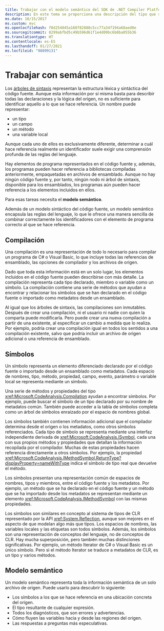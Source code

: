 ```yaml
---
title: Trabajar con el modelo semántico del SDK de .NET Compiler Platform
description: En este tema se proporciona una descripción del tipo que se usa para entender y manipular el modelo semántico del código.
ms.date: 10/15/2017
ms.custom: mvc
ms.openlocfilehash: f0d254045a168f82888c5cc77a34f194a68aed0e
ms.sourcegitcommit: 8299abfbd5c49b596d61f1e4d09bc6b8ba055b36
ms.translationtype: HT
ms.contentlocale: es-ES
ms.lasthandoff: 01/27/2021
ms.locfileid: "98899131"
---
```

# <a name="work-with-semantics"></a>Trabajar con semántica

Los [árboles de sintaxis](work-with-syntax.md) representan la estructura léxica y sintáctica del código fuente. Aunque esta información por sí misma basta para describir todas las declaraciones y la lógica del origen, no es suficiente para identificar aquello a lo que se hace referencia. Un nombre puede representar:

- un tipo
- un campo
- un método
- una variable local

Aunque cada uno de ellos es exclusivamente diferente, determinar a cuál hace referencia realmente un identificador suele exigir una comprensión profunda de las reglas del lenguaje.

Hay elementos de programa representados en el código fuente y, además, los programas pueden hacer referencia a bibliotecas compiladas anteriormente, empaquetadas en archivos de ensamblado. Aunque no hay ningún código fuente y, por tanto, ningún nodo ni árbol de sintaxis, disponible para los ensamblados, los programas aún pueden hacer referencia a los elementos incluidos en ellos.

Para esas tareas necesita el **modelo semántico**.

Además de un modelo sintáctico del código fuente, un modelo semántico encapsula las reglas del lenguaje, lo que le ofrece una manera sencilla de combinar correctamente los identificadores con el elemento de programa correcto al que se hace referencia.

## <a name="compilation"></a>Compilación

Una compilación es una representación de todo lo necesario para compilar un programa de C# o Visual Basic, lo que incluye todas las referencias de ensamblado, las opciones de compilador y los archivos de origen.

Dado que toda esta información está en un solo lugar, los elementos incluidos en el código fuente pueden describirse con más detalle. La compilación representa cada tipo declarado, miembro o variable como un símbolo. La compilación contiene una serie de métodos que ayudan a encontrar y relacionar los símbolos que se han declarado en el código fuente o importado como metadatos desde un ensamblado.

Al igual que los árboles de sintaxis, las compilaciones son inmutables. Después de crear una compilación, ni el usuario ni nadie con quien la comparta puede modificarla. Pero puede crear una nueva compilación a partir de una existente, al especificar un cambio a medida que lo realiza. Por ejemplo, podría crear una compilación igual en todos los sentidos a una compilación existente, salvo que podría incluir un archivo de origen adicional o una referencia de ensamblado.

## <a name="symbols"></a>Símbolos

Un símbolo representa un elemento diferenciado declarado por el código fuente o importado desde un ensamblado como metadatos. Cada espacio de nombres, tipo, método, propiedad, campo, evento, parámetro o variable local se representa mediante un símbolo.

Una serie de métodos y propiedades del tipo <xref:Microsoft.CodeAnalysis.Compilation> ayudan a encontrar símbolos. Por ejemplo, puede buscar el símbolo de un tipo declarado por su nombre de metadatos común. También puede acceder a la tabla de símbolos completa como un árbol de símbolos enraizado por el espacio de nombres global.

Los símbolos también contienen información adicional que el compilador determina desde el origen o los metadatos, como otros símbolos referenciados. Cada tipo de símbolo se representa mediante una interfaz independiente derivada de <xref:Microsoft.CodeAnalysis.ISymbol>, cada una con sus propios métodos y propiedades que detallan la información recopilada por el compilador. Muchas de estas propiedades hacen referencia directamente a otros símbolos. Por ejemplo, la propiedad <xref:Microsoft.CodeAnalysis.IMethodSymbol.ReturnType?displayProperty=nameWithType> indica el símbolo de tipo real que devuelve el método.

Los símbolos presentan una representación común de espacios de nombres, tipos y miembros, entre el código fuente y los metadatos. Por ejemplo, un método que se ha declarado en el código fuente y un método que se ha importado desde los metadatos se representan mediante un elemento <xref:Microsoft.CodeAnalysis.IMethodSymbol> con las mismas propiedades.

Los símbolos son similares en concepto al sistema de tipos de CLR representado por la API <xref:System.Reflection>, aunque son mejores en el aspecto de que modelan algo más que tipos. Los espacios de nombres, las variables locales y las etiquetas son todos símbolos. Además, los símbolos son una representación de conceptos del lenguaje, no de conceptos de CLR. Hay mucha superposición, pero también muchas distinciones significativas. Por ejemplo, un método Iterator de C# o Visual Basic es un único símbolo. Pero si el método Iterator se traduce a metadatos de CLR, es un tipo y varios métodos.

## <a name="semantic-model"></a>Modelo semántico

Un modelo semántico representa toda la información semántica de un solo archivo de origen. Puede usarlo para descubrir lo siguiente:

- Los símbolos a los que se hace referencia en una ubicación concreta del origen.
- El tipo resultante de cualquier expresión.
- Todos los diagnósticos, que son errores y advertencias.
- Cómo fluyen las variables hacia y desde las regiones del origen.
- Las respuestas a preguntas más especulativas.
